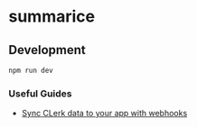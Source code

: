 # summarice

## Development

```bash
npm run dev
```

### Useful Guides

- [Sync CLerk data to your app with webhooks](https://clerk.com/docs/webhooks/sync-data)
